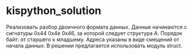 # kispython_solution
Реализовать разбор двоичного формата данных. Данные начинаются с сигнатуры 0x44 0x4e 0x46, за которой следует структура A. Порядок байт: от старшего к младшему. Адреса указаны в виде смещений от начала данных. В решении предлагается использовать модуль struct.
